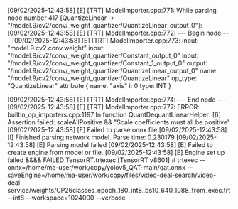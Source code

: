 [09/02/2025-12:43:58] [E] [TRT] ModelImporter.cpp:771: While parsing node number 417 [QuantizeLinear -> "/model.9/cv2/conv/_weight_quantizer/QuantizeLinear_output_0"]:
[09/02/2025-12:43:58] [E] [TRT] ModelImporter.cpp:772: --- Begin node ---
[09/02/2025-12:43:58] [E] [TRT] ModelImporter.cpp:773: input: "model.9.cv2.conv.weight"
input: "/model.9/cv2/conv/_weight_quantizer/Constant_output_0"
input: "/model.9/cv2/conv/_weight_quantizer/Constant_1_output_0"
output: "/model.9/cv2/conv/_weight_quantizer/QuantizeLinear_output_0"
name: "/model.9/cv2/conv/_weight_quantizer/QuantizeLinear"
op_type: "QuantizeLinear"
attribute {
  name: "axis"
  i: 0
  type: INT
}

[09/02/2025-12:43:58] [E] [TRT] ModelImporter.cpp:774: --- End node ---
[09/02/2025-12:43:58] [E] [TRT] ModelImporter.cpp:777: ERROR: builtin_op_importers.cpp:1197 In function QuantDequantLinearHelper:
[6] Assertion failed: scaleAllPositive && "Scale coefficients must all be positive"
[09/02/2025-12:43:58] [E] Failed to parse onnx file
[09/02/2025-12:43:58] [I] Finished parsing network model. Parse time: 0.230179
[09/02/2025-12:43:58] [E] Parsing model failed
[09/02/2025-12:43:58] [E] Failed to create engine from model or file.
[09/02/2025-12:43:58] [E] Engine set up failed
&&&& FAILED TensorRT.trtexec [TensorRT v8601] # trtexec --onnx=/home/ma-user/work/copy/yolov5_QAT-main/qat.onnx --saveEngine=/home/ma-user/work/copy/files/video-deal-search/video-deal-service/weights/CP26classes_epoch_180_int8_bs10_640_1088_from_exec.trt --int8 --workspace=1024000 --verbose
